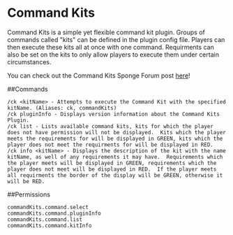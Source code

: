 # Command Kits
Command Kits is a simple yet flexible command kit plugin. Groups of commands called "kits" can be defined in the plugin config file.  Players can then execute these kits all at once with one command.  Requirments can also be set on the kits to only allow players to execute them under certain circumstances. 

You can check out the Command Kits Sponge Forum post [here](https://forums.spongepowered.org/t/wip-graveyards-v0-1-0-pre-defined-spawnpoints-for-players/9575 "Command Kits Forum Post")!
 
##Commands
```
/ck <kitName> - Attempts to execute the Command Kit with the specified kitName. (Aliases: ck, commandKits)
/ck pluginInfo - Displays version information about the Command Kits Plugin.
/ck list - Lists available command kits, kits for which the player does not have permission will not be displayed.  Kits which the player meets the requirements for will be displayed in GREEN, kits which the player does not meet the requirments for will be displayed in RED.
/ck info <kitName> - Displays the description of the kit with the name kitName, as well of any requirements it may have.  Requirements which the player meets will be displayed in GREEN, requirements which the player does not meet will be displayed in RED.  If the player meets all requirments the border of the display will be GREEN, otherwise it will be RED.
```

##Permissions
```
commandKits.command.select
commandKits.command.pluginInfo
commandKits.command.list
commandKits.command.kitInfo
```
